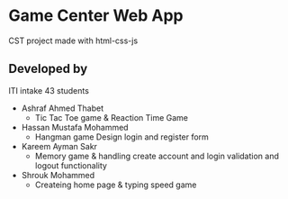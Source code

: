 <h1>Game Center Web App</h1>
<p>CST project made with html-css-js</p>

<h2>Developed by</h2>
<p>ITI intake 43 students</p>
<ul>
<li>
Ashraf Ahmed Thabet
<ul>
<li>Tic Tac Toe game & Reaction Time Game</li>
</ul>
</li>
<li>Hassan Mustafa Mohammed
<ul>
<li>Hangman game
Design login and register form</li>
</ul>
</li>
<li>Kareem Ayman Sakr
<ul>
<li>Memory game & handling create account and login validation and logout functionality</li>
</ul>
</li>
<li>
Shrouk Mohammed
<ul>
<li>Createing home page & typing speed game</li>
</ul>
</li>
</ul>

